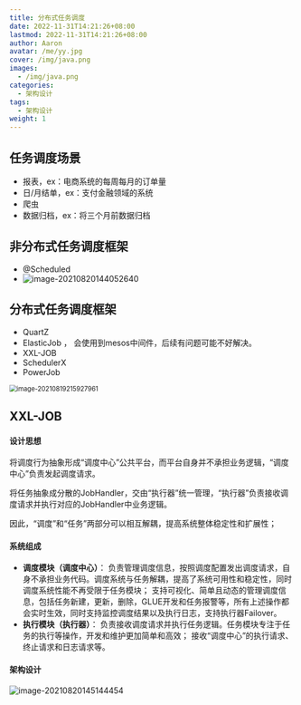 ```yaml
---
title: 分布式任务调度
date: 2022-11-31T14:21:26+08:00
lastmod: 2022-11-31T14:21:26+08:00
author: Aaron
avatar: /me/yy.jpg
cover: /img/java.png
images:
  - /img/java.png
categories:
  - 架构设计
tags:
  - 架构设计
weight: 1
---
```




## 任务调度场景

- 报表，ex：电商系统的每周每月的订单量
- 日/月结单，ex：支付金融领域的系统
- 爬虫
- 数据归档，ex：将三个月前数据归档

## 非分布式任务调度框架

- @Scheduled
- ![image-20210820144052640](https://gitee.com/aaronlynn/picture/raw/master/img/image-20210820144052640.png)

## 分布式任务调度框架

- QuartZ
- ElasticJob ， 会使用到mesos中间件，后续有问题可能不好解决。
- XXL-JOB
- SchedulerX
- PowerJob

<img src="https://gitee.com/aaronlynn/picture/raw/master/img/image-20210819215927961.png" alt="image-20210819215927961" style="zoom: 80%;" /> 

## XXL-JOB

#### 设计思想

将调度行为抽象形成“调度中心”公共平台，而平台自身并不承担业务逻辑，“调度中心”负责发起调度请求。

将任务抽象成分散的JobHandler，交由“执行器”统一管理，“执行器”负责接收调度请求并执行对应的JobHandler中业务逻辑。

因此，“调度”和“任务”两部分可以相互解耦，提高系统整体稳定性和扩展性；

#### 系统组成

- **调度模块（调度中心）**：
  负责管理调度信息，按照调度配置发出调度请求，自身不承担业务代码。调度系统与任务解耦，提高了系统可用性和稳定性，同时调度系统性能不再受限于任务模块；
  支持可视化、简单且动态的管理调度信息，包括任务新建，更新，删除，GLUE开发和任务报警等，所有上述操作都会实时生效，同时支持监控调度结果以及执行日志，支持执行器Failover。
- **执行模块（执行器）**：
  负责接收调度请求并执行任务逻辑。任务模块专注于任务的执行等操作，开发和维护更加简单和高效；
  接收“调度中心”的执行请求、终止请求和日志请求等。

#### 架构设计	

![image-20210820145144454](https://gitee.com/aaronlynn/picture/raw/master/img/image-20210820145144454.png)

